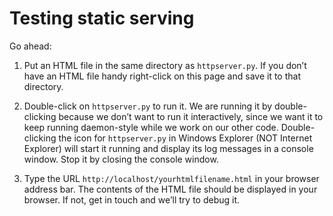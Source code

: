 # Testing static serving

Go ahead:

1.  Put an HTML file in the same directory as `httpserver.py`. If you
    don’t have an HTML file handy right-click on this page and save it
    to that directory.

2.  Double-click on `httpserver.py` to run it. We are running it by
    double-clicking because we don’t want to run it interactively,
    since we want it to keep running daemon-style while we work on our
    other code. Double-clicking the icon for `httpserver.py` in Windows
    Explorer (NOT Internet Explorer) will start it running and display
    its log messages in a console window. Stop it by closing the console
    window.

3.  Type the URL `http://localhost/yourhtmlfilename.html` in your
    browser address bar. The contents of the HTML file should be
    displayed in your browser. If not, get in touch and we’ll try to
    debug it.

